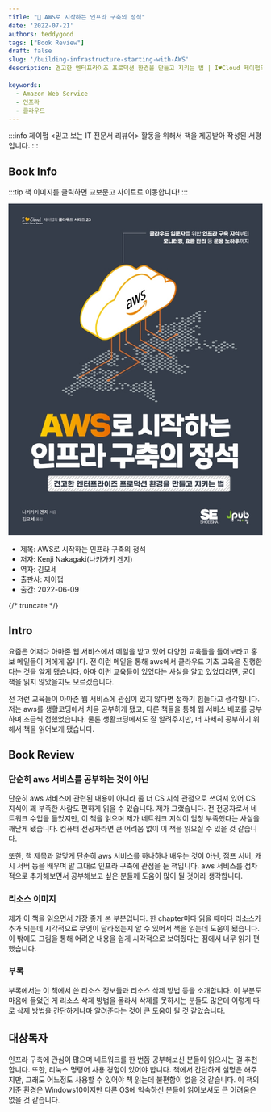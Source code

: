```yaml
---
title: "📖 AWS로 시작하는 인프라 구축의 정석"
date: '2022-07-21'
authors: teddygood
tags: ["Book Review"]
draft: false
slug: '/building-infrastructure-starting-with-AWS'
description: 견고한 엔터프라이즈 프로덕션 환경을 만들고 지키는 법 | I♥Cloud 제이펍의 클라우드 시리즈 23

keywords:
  - Amazon Web Service
  - 인프라
  - 클라우드
---
```


:::info
제이펍 \<믿고 보는 IT 전문서 리뷰어\> 활동을 위해서 책을 제공받아 작성된 서평입니다.
:::

## Book Info

:::tip
책 이미지를 클릭하면 교보문고 사이트로 이동합니다!
:::

[![책](../assets/review/building-infrastructure-starting-with-AWS.jpg)](https://www.kyobobook.co.kr/product/detailViewKor.laf?ejkGb=KOR&mallGb=KOR&barcode=9791191600971&orderClick=LEa&Kc=)

- 제목: AWS로 시작하는 인프라 구축의 정석
- 저자: Kenji Nakagaki(나카가키 겐지)
- 역자: 김모세
- 출판사: 제이펍
- 출간: 2022-06-09

{/* truncate */}

## Intro

요즘은 어쩌다 아마존 웹 서비스에서 메일을 받고 있어 다양한 교육들을 들어보라고 홍보 메일들이 저에게 옵니다. 전 이런 메일을 통해 aws에서 클라우드 기초 교육을 진행한다는 것을 알게 됐습니다. 아마 이런 교육들이 있었다는 사실을 알고 있었더라면, 굳이 책을 읽지 않았을지도 모르겠습니다. 

전 저런 교육들이 아마존 웹 서비스에 관심이 있지 않다면 접하기 힘들다고 생각합니다. 저는 aws를 생활코딩에서 처음 공부하게 됐고, 다른 책들을 통해 웹 서비스 배포를 공부하며 조금씩 접했었습니다. 물론 생활코딩에서도 잘 알려주지만, 더 자세히 공부하기 위해서 책을 읽어보게 됐습니다.

## Book Review

### 단순히 aws 서비스를 공부하는 것이 아닌

단순히 aws 서비스에 관련된 내용이 아니라 좀 더 CS 지식 관점으로 쓰여져 있어 CS 지식이 꽤 부족한 사람도 편하게 읽을 수 있습니다. 제가 그랬습니다. 전 전공자로서 네트워크 수업을 들었지만, 이 책을 읽으며 제가 네트워크 지식이 엄청 부족했다는 사실을 깨닫게 됐습니다. 컴퓨터 전공자라면 큰 어려움 없이 이 책을 읽으실 수 있을 것 같습니다.

또한, 책 제목과 알맞게 단순히 aws 서비스를 하나하나 배우는 것이 아닌, 점프 서버, 캐시 서버 등을 배우며 말 그대로 인프라 구축에 관점을 둔 책입니다. aws 서비스를 점차적으로 추가해보면서 공부해보고 싶은 분들께 도움이 많이 될 것이라 생각합니다.

### 리소스 이미지

제가 이 책을 읽으면서 가장 좋게 본 부분입니다. 한 chapter마다 읽을 때마다 리소스가 추가 되는데 시각적으로 무엇이 달라졌는지 알  수 있어서 책을 읽는데 도움이 됐습니다. 이 밖에도 그림을 통해 어려운 내용을 쉽게 시각적으로 보여줬다는 점에서 너무 읽기 편했습니다.

### 부록

부록에서는 이 책에서 쓴 리소스 정보들과 리소스 삭제 방법 등을 소개합니다. 이 부분도 마음에 들었던 게 리소스 삭제 방법을 몰라서 삭제를 못하시는 분들도 많은데 이렇게 따로 삭제 방법을 간단하게나마 알려준다는 것이 큰 도움이 될 것 같았습니다. 

## 대상독자

인프라 구축에 관심이 많으며 네트워크를 한 번쯤 공부해보신 분들이 읽으시는 걸 추천합니다. 또한, 리눅스 명령어 사용 경험이 있어야 합니다. 책에서 간단하게 설명은 해주지만, 그래도 어느정도 사용할 수 있어야 책 읽는데 불편함이 없을 것 같습니다. 이 책의 기준 환경은 Windows10이지만 다른 OS에 익숙하신 분들이 읽어보셔도 큰 어려움은 없을 것 같습니다.